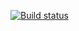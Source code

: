 [![Build status](https://ci.appveyor.com/api/projects/status/kdiidsp0fb8abbhe?svg=true)](https://ci.appveyor.com/project/Pavel-Lochmatov/aqa8)